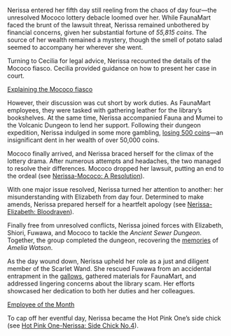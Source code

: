 Nerissa entered her fifth day still reeling from the chaos of day four—the unresolved Mococo lottery debacle loomed over her. While FaunaMart faced the brunt of the lawsuit threat, Nerissa remained unbothered by financial concerns, given her substantial fortune of *55,815 coins*. The source of her wealth remained a mystery, though the smell of potato salad seemed to accompany her wherever she went.

Turning to Cecilia for legal advice, Nerissa recounted the details of the Mococo fiasco. Cecilia provided guidance on how to present her case in court.

[Explaining the Mococo fiasco](#embed:https://www.youtube.com/live/iy0fMrzhwOY?t=1124)

However, their discussion was cut short by work duties. As FaunaMart employees, they were tasked with gathering leather for the library’s bookshelves. At the same time, Nerissa accompanied Fauna and Mumei to the Volcanic Dungeon to lend her support. Following their dungeon expedition, Nerissa indulged in some more gambling, [losing 500 coins](https://www.youtube.com/live/iy0fMrzhwOY?feature=shared&t=6495)—an insignificant dent in her wealth of over 50,000 coins.

Mococo finally arrived, and Nerissa braced herself for the climax of the lottery drama. After numerous attempts and headaches, the two managed to resolve their differences. Mococo dropped her lawsuit, putting an end to the ordeal (see [Nerissa-Mococo: A Resolution](#edge:mococo-nerissa)).

With one major issue resolved, Nerissa turned her attention to another: her misunderstanding with Elizabeth from day four. Determined to make amends, Nerissa prepared herself for a heartfelt apology (see [Nerissa-Elizabeth: Bloodraven](#edge:liz-nerissa)).

Finally free from unresolved conflicts, Nerissa joined forces with Elizabeth, Shiori, Fuwawa, and Mococo to tackle the *Ancient Sewer Dungeon*. Together, the group completed the dungeon, recovering the [memories](https://www.youtube.com/live/Lv6_Xl1u_Ss?feature=shared&t=5390) of *Amelia Watson*.

As the day wound down, Nerissa upheld her role as a just and diligent member of the Scarlet Wand. She rescued Fuwawa from an accidental entrapment in the [gallows](https://www.youtube.com/live/Lv6_Xl1u_Ss?feature=shared&t=7252), gathered materials for FaunaMart, and addressed lingering concerns about the library scam. Her efforts showcased her dedication to both her duties and her colleagues.

[Employee of the Month](#embed:https://www.youtube.com/live/Lv6_Xl1u_Ss?t=8914)

To cap off her eventful day, Nerissa became the Hot Pink One’s side chick (see [Hot Pink One-Nerissa: Side Chick No.4](#edge:irys-nerissa)).
